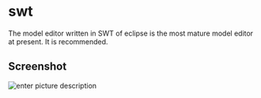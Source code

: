 # swt
The model editor written in SWT of eclipse is the most mature model editor at present. It is recommended.

## Screenshot
![enter picture description](https://www.xworker.org/files/2021/1012/175813swt.jpg  "Enter picture title here")